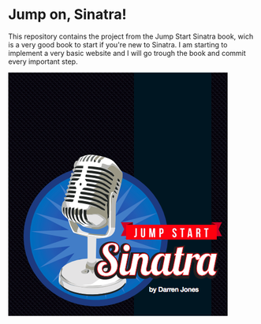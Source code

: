 Jump on, Sinatra!
==================

This repository contains the project from the Jump Start Sinatra book, wich is a very good book to start if you're new to Sinatra.
I am starting to implement a very basic website and I will go trough the book and commit every important step.

![image](./image.png)
